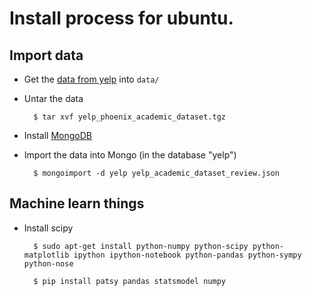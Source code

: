 Install process for ubuntu.
===========================

Import data
-----------

* Get the [data from yelp](http://www.yelp.com/dataset_challenge/) into `data/`


* Untar the data

        $ tar xvf yelp_phoenix_academic_dataset.tgz


* Install [MongoDB](http://docs.mongodb.org/manual/tutorial/install-mongodb-on-ubuntu/)


* Import the data into Mongo (in the database "yelp")

        $ mongoimport -d yelp yelp_academic_dataset_review.json

Machine learn things
--------------------

* Install scipy

        $ sudo apt-get install python-numpy python-scipy python-matplotlib ipython ipython-notebook python-pandas python-sympy python-nose

        $ pip install patsy pandas statsmodel numpy
